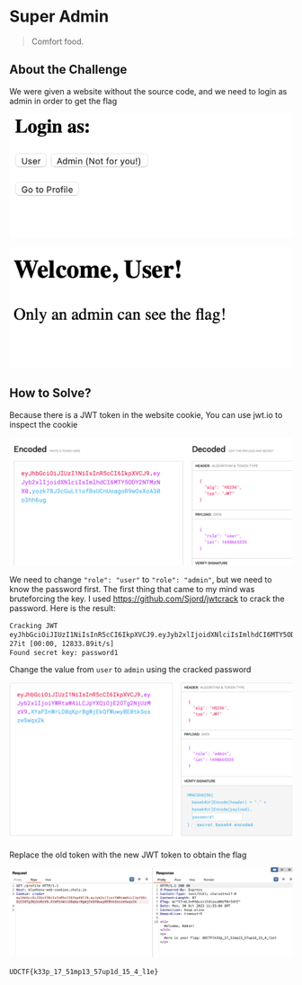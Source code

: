 # Super Admin
> Comfort food.

## About the Challenge
We were given a website without the source code, and we need to login as admin in order to get the flag

![preview](images/preview.png)

![preview2](images/preview2.png)

## How to Solve?
Because there is a JWT token in the website cookie, You can use jwt.io to inspect the cookie

![old_jwt](images/old_jwt.png)

We need to change `"role": "user"` to `"role": "admin"`, but we need to know the password first. The first thing that came to my mind was bruteforcing the key. I used https://github.com/Sjord/jwtcrack to crack the password. Here is the result:

```
Cracking JWT eyJhbGciOiJIUzI1NiIsInR5cCI6IkpXVCJ9.eyJyb2xlIjoidXNlciIsImlhdCI6MTY5ODY2NTMzNX0.yozk78J3cGuLt1ofBxUCnUoagoR9wOxXoA30o3hh6ug
27it [00:00, 12833.89it/s]
Found secret key: password1
```

Change the value from `user` to `admin` using the cracked password

![new_jwt](images/new_jwt.png)

Replace the old token with the new JWT token to obtain the flag

![flag](images/flag.png)

```
UDCTF{k33p_17_51mp13_57up1d_15_4_l1e}
```